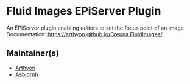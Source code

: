 # Fluid Images EPiServer Plugin

An EPiServer plugin enabling editors to set the focus point of an image
Documentation: https://arthyon.github.io/Creuna.FluidImages/

## Maintainer(s)

- [Arthyon](https://github.com/Arthyon)
- [Asbjornh](https://github.com/asbjornh)

